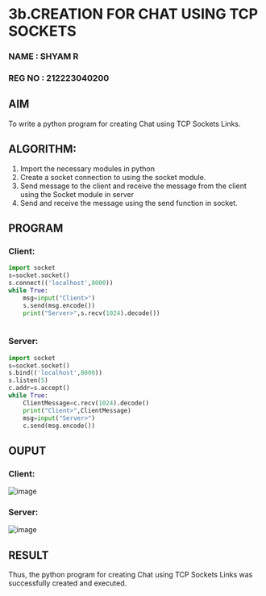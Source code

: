 # 3b.CREATION FOR CHAT USING TCP SOCKETS
### NAME : SHYAM R
### REG NO : 212223040200
## AIM
To write a python program for creating Chat using TCP Sockets Links.
## ALGORITHM:
1. Import the necessary modules in python
2. Create a socket connection to using the socket module.
3. Send message to the client and receive the message from the client using the Socket module in
 server
4. Send and receive the message using the send function in socket.
## PROGRAM
### Client:
```python
import socket
s=socket.socket()
s.connect(('localhost',8000))
while True:
    msg=input("Client>")
    s.send(msg.encode())
    print("Server>",s.recv(1024).decode())
    

```
### Server:
```python
import socket
s=socket.socket()
s.bind(('localhost',8000))
s.listen(5)
c.addr=s.accept()
while True:
    ClientMessage=c.recv(1024).decode()
    print("Client>",ClientMessage)
    msg=input("Server>")
    c.send(msg.encode())

```
## OUPUT
### Client:
![image](https://github.com/user-attachments/assets/62e331e1-9319-40b6-bf5a-bbb7953b2e77)

### Server:
![image](https://github.com/user-attachments/assets/924d82fe-7a89-4874-b43a-3f84823284c5)


## RESULT
Thus, the python program for creating Chat using TCP Sockets Links was successfully 
created and executed.
